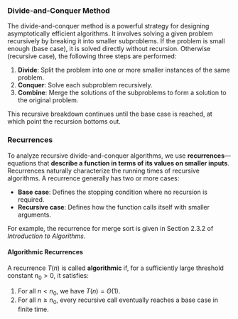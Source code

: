 ### Divide-and-Conquer Method

The divide-and-conquer method is a powerful strategy for designing asymptotically efficient algorithms. It involves solving a given problem recursively by breaking it into smaller subproblems. If the problem is small enough (base case), it is solved directly without recursion. Otherwise (recursive case), the following three steps are performed:

1. **Divide**: Split the problem into one or more smaller instances of the same problem.
2. **Conquer**: Solve each subproblem recursively.
3. **Combine**: Merge the solutions of the subproblems to form a solution to the original problem.

This recursive breakdown continues until the base case is reached, at which point the recursion bottoms out.

### Recurrences

To analyze recursive divide-and-conquer algorithms, we use **recurrences**—equations that **describe a function in terms of its values on smaller inputs**. Recurrences naturally characterize the running times of recursive algorithms.
A recurrence generally has two or more cases:
- **Base case**: Defines the stopping condition where no recursion is required.
- **Recursive case**: Defines how the function calls itself with smaller arguments.

For example, the recurrence for merge sort is given in Section 2.3.2 of _Introduction to Algorithms_.
#### Algorithmic Recurrences
A recurrence $T(n)$ is called **algorithmic** if, for a sufficiently large threshold constant $n_0 > 0$, it satisfies:
1. For all $n < n_0$, we have $T(n) = \Theta(1)$.
2. For all $n \geq n_0$, every recursive call eventually reaches a base case in finite time.